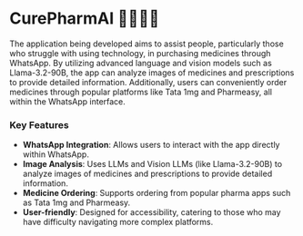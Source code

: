 # CurePharmAI 🧑‍⚕️💊🏡
The application being developed aims to assist people, particularly those who struggle with using technology, in purchasing medicines through WhatsApp. By utilizing advanced language and vision models such as Llama-3.2-90B, the app can analyze images of medicines and prescriptions to provide detailed information. Additionally, users can conveniently order medicines through popular platforms like Tata 1mg and Pharmeasy, all within the WhatsApp interface.

### Key Features

- **WhatsApp Integration**: Allows users to interact with the app directly within WhatsApp.
- **Image Analysis**: Uses LLMs and Vision LLMs (like Llama-3.2-90B) to analyze images of medicines and prescriptions to provide detailed information.
- **Medicine Ordering**: Supports ordering from popular pharma apps such as Tata 1mg and Pharmeasy.
- **User-friendly**: Designed for accessibility, catering to those who may have difficulty navigating more complex platforms.

